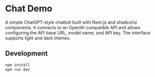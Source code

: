 # Chat Demo

A simple ChatGPT-style chatbot built with Next.js and shadcn/ui components. It connects to an OpenAI-compatible API and allows configuring the API base URL, model name, and API key. The interface supports light and dark themes.

## Development

```bash
npm install
npm run dev
```
